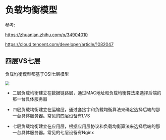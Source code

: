 # 负载均衡模型

参考:

https://zhuanlan.zhihu.com/p/34904010

https://cloud.tencent.com/developer/article/1082047

## 四层VS七层

负载均衡模型都基于OSI七层模型

<img src="..\..\imgs\_Net\计算机网络\Snipaste_2020-08-13_01-12-20.png" style="zoom:80%;" />

- 二层负载均衡建立在数据链路层，通过MAC地址和负载均衡算法来选择后端的那一台具体服务器

- 四层负载均衡建立在运输层，通过套接字和负载均衡算法来确定选择后端的那一台具体服务器。常见的四层设备有LVS

- 七层负载均衡建立在应用层，根据应用层协议和负载均衡算法来选择后端的那一台具体服务器。常见的七层设备有Nginx

  